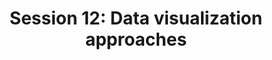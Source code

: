 ---
layout: default
title: "Session 12: Data visualization approaches"
parent: Sessions
nav_order: 12
---